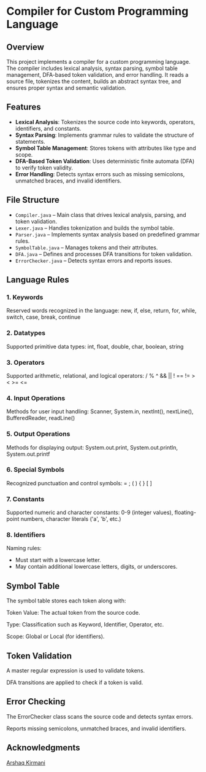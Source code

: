 # **Compiler for Custom Programming Language**

## **Overview**
This project implements a compiler for a custom programming language. The compiler includes lexical analysis, syntax parsing, symbol table management, DFA-based token validation, and error handling. It reads a source file, tokenizes the content, builds an abstract syntax tree, and ensures proper syntax and semantic validation.

## **Features**
- **Lexical Analysis**: Tokenizes the source code into keywords, operators, identifiers, and constants.
- **Syntax Parsing**: Implements grammar rules to validate the structure of statements.
- **Symbol Table Management**: Stores tokens with attributes like type and scope.
- **DFA-Based Token Validation**: Uses deterministic finite automata (DFA) to verify token validity.
- **Error Handling**: Detects syntax errors such as missing semicolons, unmatched braces, and invalid identifiers.

## **File Structure**
- `Compiler.java` – Main class that drives lexical analysis, parsing, and token validation.
- `Lexer.java` – Handles tokenization and builds the symbol table.
- `Parser.java` – Implements syntax analysis based on predefined grammar rules.
- `SymbolTable.java` – Manages tokens and their attributes.
- `DFA.java` – Defines and processes DFA transitions for token validation.
- `ErrorChecker.java` – Detects syntax errors and reports issues.

## **Language Rules**

### **1. Keywords**
Reserved words recognized in the language:
new, if, else, return, for, while, switch, case, break, continue

### **2. Datatypes**
Supported primitive data types:
int, float, double, char, boolean, string

### **3. Operators**
Supported arithmetic, relational, and logical operators:
/ % ^ && || ! == != > < >= <=

### **4. Input Operations**
Methods for user input handling:
Scanner, System.in, nextInt(), nextLine(), BufferedReader, readLine()

### **5. Output Operations**
Methods for displaying output:
System.out.print, System.out.println, System.out.printf

### **6. Special Symbols**
Recognized punctuation and control symbols:
= ; ( ) { } [ ]

### **7. Constants**
Supported numeric and character constants:
0-9 (integer values), floating-point numbers, character literals ('a', 'b', etc.)

### **8. Identifiers**
Naming rules:
- Must start with a lowercase letter.
- May contain additional lowercase letters, digits, or underscores.


## Symbol Table

The symbol table stores each token along with:

Token Value: The actual token from the source code.

Type: Classification such as Keyword, Identifier, Operator, etc.

Scope: Global or Local (for identifiers).

## Token Validation

A master regular expression is used to validate tokens.

DFA transitions are applied to check if a token is valid.

## Error Checking

The ErrorChecker class scans the source code and detects syntax errors.

Reports missing semicolons, unmatched braces, and invalid identifiers.

## Acknowledgments
[Arshaq Kirmani](https://github.com/arshaqK)


